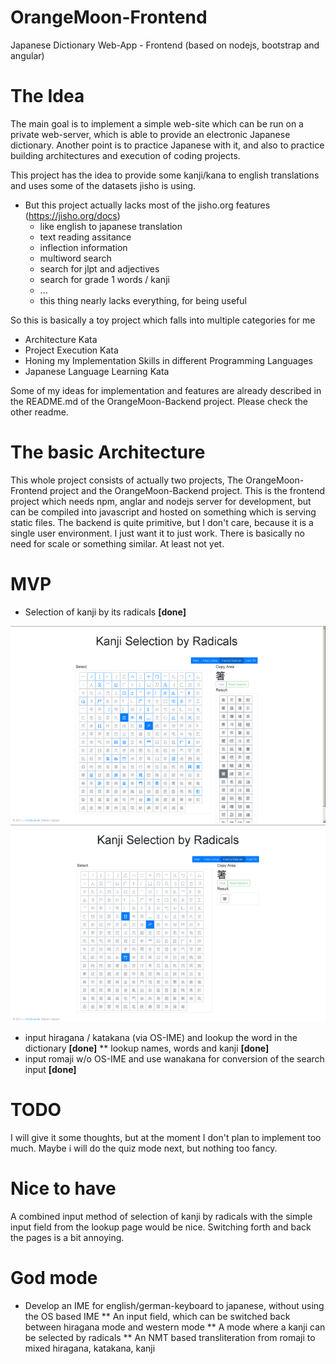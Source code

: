 # OrangeMoon-Frontend
Japanese Dictionary Web-App - Frontend (based on nodejs, bootstrap and angular)

# The Idea

The main goal is to implement a simple web-site which can be run on a private
web-server, which is able to provide an electronic Japanese dictionary. Another
point is to practice Japanese with it, and also to practice building architectures
and execution of coding projects.

This project has the idea to provide some kanji/kana to english translations and
uses some of the datasets jisho is using.

* But this project actually lacks most of the jisho.org features (https://jisho.org/docs)
  * like english to japanese translation
  * text reading assitance
  * inflection information
  * multiword search
  * search for jlpt and adjectives
  * search for grade 1 words / kanji
  * ...
  * this thing nearly lacks everything, for being useful

So this is basically a toy project which falls into multiple categories for me

* Architecture Kata
* Project Execution Kata
* Honing my Implementation Skills in different Programming Languages
* Japanese Language Learning Kata

Some of my ideas for implementation and features are already described in the 
README.md of the OrangeMoon-Backend project. Please check the other readme.

# The basic Architecture

This whole project consists of actually two projects, The OrangeMoon-Frontend 
project and the OrangeMoon-Backend project. This is the frontend project which 
needs npm, anglar and nodejs server for development, but can be compiled into 
javascript and hosted on something which is serving static files. The backend 
is quite primitive, but I don't care, because it is a single user environment.
I just want it to just work. There is basically no need for scale or something 
similar. At least not yet.

# MVP

* Selection of kanji by its radicals **[done]**

![SelectHashiTwoRadicals](/doc/Kanji_by_radicals_selection_hashi.png)
![SelecthashiThreeRadicals](/doc/Kanji_by_radicals_selection_hashi_all.png)

* input hiragana / katakana (via OS-IME) and lookup the word in the dictionary **[done]**
** lookup names, words and kanji **[done]**
* input romaji w/o OS-IME and use wanakana for conversion of the search input **[done]** 

# TODO

I will give it some thoughts, but at the moment I don't plan to implement too 
much. Maybe i will do the quiz mode next, but nothing too fancy.

# Nice to have

A combined input method of selection of kanji by radicals with the simple 
input field from the lookup page would be nice. Switching forth and back 
the pages is a bit annoying.

# God mode 

* Develop an IME for english/german-keyboard to japanese, without using the OS based IME
** An input field, which can be switched back between hiragana mode and western mode
** A mode where a kanji can be selected by radicals
** An NMT based transliteration from romaji to mixed hiragana, katakana, kanji    
